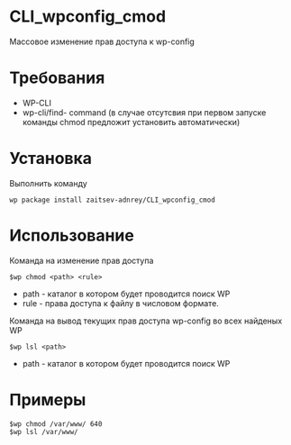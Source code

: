 # CLI_wpconfig_cmod
Массовое изменение прав доступа к wp-config
# Требования 
 * WP-CLI
 * wp-cli/find- command (в случае отсутсвия при первом запуске команды chmod предложит установить автоматически)
# Установка
Выполнить команду 
```
wp package install zaitsev-adnrey/CLI_wpconfig_cmod
```
# Использование
Команда на изменение прав доступа
```
$wp chmod <path> <rule>
```
* path - каталог в котором будет проводится поиск WP 
* rule - права доступа к файлу в числовом формате.

Команда на вывод текущих прав доступа wp-config во всех найденых WP
```
$wp lsl <path>
```
* path - каталог в котором будет проводится поиск WP 
# Примеры
```
$wp chmod /var/www/ 640
$wp lsl /var/www/ 
```
